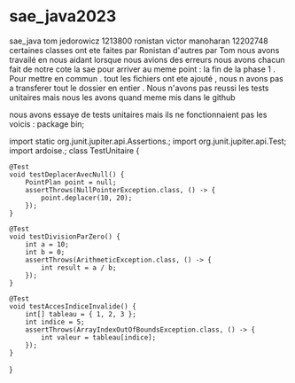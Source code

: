 # sae_java2023
sae_java
tom jedorowicz 1213800 
ronistan victor manoharan 12202748
certaines classes ont ete faites par Ronistan d'autres par   Tom nous avons travailé en nous aidant lorsque nous avions des erreurs nous avons chacun fait de notre cote la sae pour arriver au meme point : la fin de la phase 1 . Pour mettre en commun .
tout les fichiers ont ete ajouté , nous n avons pas a transferer tout le dossier en entier .
Nous n'avons pas reussi les tests unitaires mais nous les avons quand meme mis dans le github 

nous avons essaye de tests unitaires mais ils ne fonctionnaient pas les voicis : package bin;

import static org.junit.jupiter.api.Assertions.;
import org.junit.jupiter.api.Test;
import ardoise.;
class TestUnitaire {

    @Test
    void testDeplacerAvecNull() {
        PointPlan point = null;
        assertThrows(NullPointerException.class, () -> {
            point.deplacer(10, 20);
        });
    }

    @Test
    void testDivisionParZero() {
        int a = 10;
        int b = 0;
        assertThrows(ArithmeticException.class, () -> {
            int result = a / b;
        });
    }

    @Test
    void testAccesIndiceInvalide() {
        int[] tableau = { 1, 2, 3 };
        int indice = 5;
        assertThrows(ArrayIndexOutOfBoundsException.class, () -> {
            int valeur = tableau[indice];
        });
    }


}
